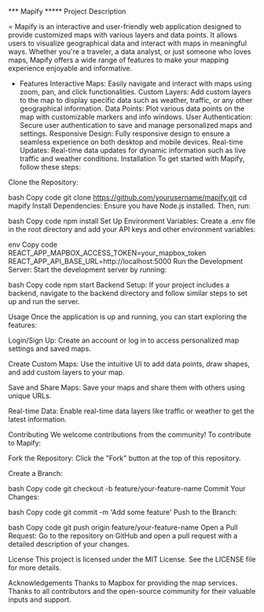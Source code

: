
***   Mapify *****
Project Description

= Mapify is an interactive and user-friendly web application designed to provide customized maps with various layers and data points. It allows users to visualize geographical data and interact with maps in meaningful ways. Whether you're a traveler, a data analyst, or just someone who loves maps, Mapify offers a wide range of features to make your mapping experience enjoyable and informative.

* Features
Interactive Maps: Easily navigate and interact with maps using zoom, pan, and click functionalities.
Custom Layers: Add custom layers to the map to display specific data such as weather, traffic, or any other geographical information.
Data Points: Plot various data points on the map with customizable markers and info windows.
User Authentication: Secure user authentication to save and manage personalized maps and settings.
Responsive Design: Fully responsive design to ensure a seamless experience on both desktop and mobile devices.
Real-time Updates: Real-time data updates for dynamic information such as live traffic and weather conditions.
Installation
To get started with Mapify, follow these steps:

Clone the Repository:

bash
Copy code
git clone https://github.com/yourusername/mapify.git
cd mapify
Install Dependencies:
Ensure you have Node.js installed. Then, run:

bash
Copy code
npm install
Set Up Environment Variables:
Create a .env file in the root directory and add your API keys and other environment variables:

env
Copy code
REACT_APP_MAPBOX_ACCESS_TOKEN=your_mapbox_token
REACT_APP_API_BASE_URL=http://localhost:5000
Run the Development Server:
Start the development server by running:

bash
Copy code
npm start
Backend Setup:
If your project includes a backend, navigate to the backend directory and follow similar steps to set up and run the server.

Usage
Once the application is up and running, you can start exploring the features:

Login/Sign Up:
Create an account or log in to access personalized map settings and saved maps.

Create Custom Maps:
Use the intuitive UI to add data points, draw shapes, and add custom layers to your map.

Save and Share Maps:
Save your maps and share them with others using unique URLs.

Real-time Data:
Enable real-time data layers like traffic or weather to get the latest information.

Contributing
We welcome contributions from the community! To contribute to Mapify:

Fork the Repository:
Click the "Fork" button at the top of this repository.

Create a Branch:

bash
Copy code
git checkout -b feature/your-feature-name
Commit Your Changes:

bash
Copy code
git commit -m 'Add some feature'
Push to the Branch:

bash
Copy code
git push origin feature/your-feature-name
Open a Pull Request:
Go to the repository on GitHub and open a pull request with a detailed description of your changes.

License
This project is licensed under the MIT License. See the LICENSE file for more details.

Acknowledgements
Thanks to Mapbox for providing the map services.
Thanks to all contributors and the open-source community for their valuable inputs and support.
